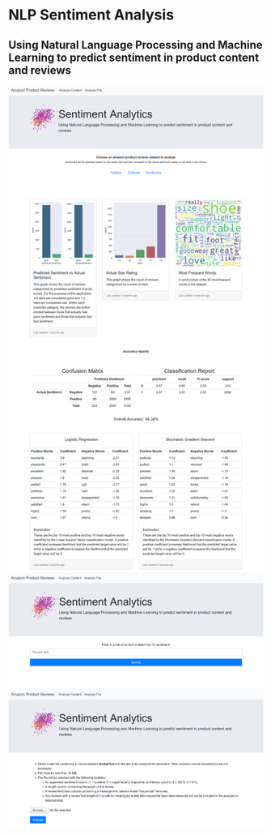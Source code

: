 # NLP Sentiment Analysis

## Using Natural Language Processing and Machine Learning to predict sentiment in product content and reviews

<img src="static/images/landing.png"/>
<img src="static/images/charts.png"/>
<img src="static/images/accuracy.png"/>
<img src="static/images/features.png"/>
<img src="static/images/analyze-content.png"/>
<img src="static/images/analyze-file.png"/>
